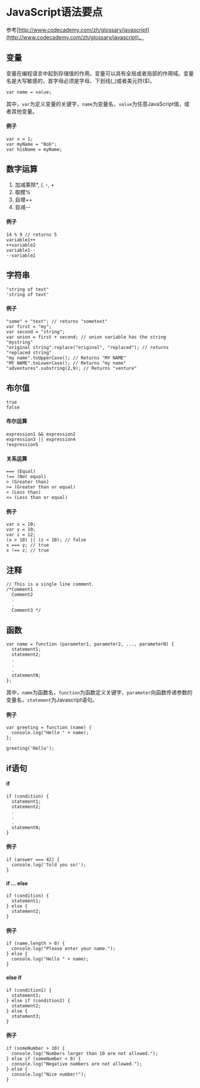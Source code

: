 # JavaScript语法要点

参考[http://www.codecademy.com/zh/glossary/javascript](http://www.codecademy.com/zh/glossary/javascript)。

## 变量

变量在编程语言中起到存储值的作用。变量可以具有全局或者局部的作用域。变量名是大写敏感的，首字母必须是字母、下划线(_)或者美元符($)。

	var name = value;

其中，`var`为定义变量的关键字，`name`为变量名，`value`为任意JavaScript值，或者其他变量。

#### 例子
	var x = 1;
	var myName = "Bob";
	var hisName = myName;

## 数字运算

1. 加减乘除*, /, -, +
1. 取模%
1. 自增++
1. 自减--

#### 例子

	14 % 9 // returns 5
	variable1++
	++variable2
	variable1--
	--variable2

## 字符串

	"string of text"
	'string of text'

#### 例子

	"some" + "text"; // returns "sometext"
	var first = "my";
	var second = "string";
	var union = first + second; // union variable has the string "mystring"
	"original string".replace("original", "replaced"); // returns "replaced string"
	"my name".toUpperCase(); // Returns "MY NAME"
	"MY NAME".toLowerCase(); // Returns "my name"
	"adventures".substring(2,9); // Returns "venture"

## 布尔值

	true
	false

#### 布尔运算

	expression1 && expression2
	expression3 || expression4
	!expression5

#### 关系运算

	=== (Equal)
	!== (Not equal)
	> (Greater than)
	>= (Greater than or equal)
	< (Less than)
	<= (Less than or equal)

#### 例子

	var x = 10;
	var y = 10;
	var z = 12;
	(x > 10) || (z < 10); // false
	x === y; // true
	x !== z; // true


## 注释

	// This is a single line comment.
	/*Comment1
	  Comment2
	  .
	  .
	  Comment3 */

## 函数

	var name = function (parameter1, parameter2, ..., parameterN) {
	  statement1;
	  statement2;
	  .
	  .
	  .
	  statementN;
	};

其中，`name`为函数名，`function`为函数定义关键字，`parameter`向函数传递参数的变量名，`statement`为Javascript语句。

#### 例子

	var greeting = function (name) {
	  console.log("Hello " + name);
	};

	greeting('Hello');

## if语句

#### if

	if (condition) {
	  statement1;
	  statement2;
	  .
	  .
	  .
	  statementN;
	}

#### 例子
	if (answer === 42) {
	  console.log('Told you so!');
	}

#### if ... else

	if (condition) {
	  statement1;
	} else {
	  statement2;
	}

#### 例子

	if (name.length > 0) {
	  console.log("Please enter your name.");
	} else {
	  console.log("Hello " + name);
	}

#### else if

	if (condition1) {
	  statement1;
	} else if (condition2) {
	  statement2;
	} else {
	  statement3;
	}

#### 例子

	if (someNumber > 10) {
	  console.log("Numbers larger than 10 are not allowed.");
	} else if (someNumber < 0) {
	  console.log("Negative numbers are not allowed.");
	} else {
	  console.log("Nice number!");
	}



	